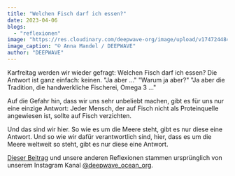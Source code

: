 ```yaml
---
title: "Welchen Fisch darf ich essen?"
date: 2023-04-06
blogs: 
  - "reflexionen"
image: "https://res.cloudinary.com/deepwave-org/image/upload/v1747244843/deepwave.org/Screenshot-2023-11-26-112128.png"
image_caption: "© Anna Mandel / DEEPWAVE"
author: "DEEPWAVE"
---
```


Karfreitag werden wir wieder gefragt: Welchen Fisch darf ich essen? Die Antwort ist ganz einfach: keinen. "Ja aber ..." "Warum ja aber?" "Ja aber die Tradition, die handwerkliche Fischerei, Omega 3 ..."

Auf die Gefahr hin, dass wir uns sehr unbeliebt machen, gibt es für uns nur eine einzige Antwort: Jeder Mensch, der auf Fisch nicht als Proteinquelle angewiesen ist, sollte auf Fisch verzichten.

Und das sind wir hier. So wie es um die Meere steht, gibt es nur diese eine Antwort. Und so wie wir dafür verantwortlich sind, hier, dass es um die Meere weltweit so steht, gibt es nur diese eine Antwort.

[Dieser Beitrag](https://www.instagram.com/p/CqtZynPNLTr/) und unsere anderen Reflexionen stammen ursprünglich von unserem Instagram Kanal [@deepwave\_ocean\_org](https://www.instagram.com/deepwave_ocean_org/).
